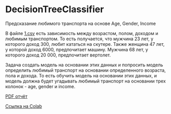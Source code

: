 # DecisionTreeClassifier
Предсказание любимого транспорта на основе Age, Gender, Income

В файле [1.csv](./1.csv) есть зависимость между возрастом, полом, доходом и любимым транспортом. То есть получается, что мужчина 23 лет,
у которого доход 300, любит кататься на скутере. Также женщина 47 лет, у которой доход 6000, предпочитает машину. Мужчина 68 лет, у которого доход
20 000, предпочитает вертолет. 

Задача создать модель на основании этих данных и попросить
модель определить любимый транспорт на основании определенного возраста,
пола и дохода. То есть обучить модель на основании этих данных, и модель
должна будет угадывать любимый транспорт на основании трех колонок - age,
gender и income.
 
[PDF отчёт](./Colab.pdf)

[Ссылка на Colab](https://colab.research.google.com/drive/1q8JXOH7-xtQr9VGaMK8G26EeQTToPxZk?usp=sharing)
